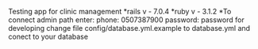 Testing app for clinic management
*rails v - 7.0.4
*ruby v - 3.1.2
*To connect admin path enter:
phone: 0507387900
password: password
for developing change file config/database.yml.example to database.yml and conect to your database
